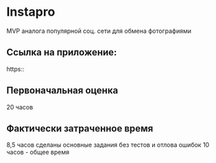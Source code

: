 # Instapro

MVP аналога популярной соц. сети для обмена фотографиями

## Ссылка на приложение:

https::

## Первоначальная оценка

20 часов

## Фактически затраченное время

8,5 часов сделаны основные задания без тестов и отлова ошибок
10 часов - общее время

